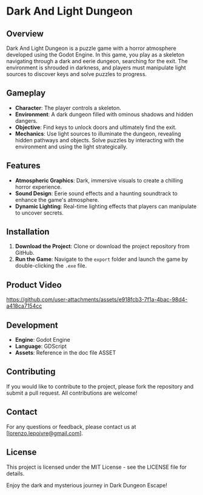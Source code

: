 # Dark And Light Dungeon

## Overview
Dark And Light Dungeon is a puzzle game with a horror atmosphere developed using the Godot Engine. In this game, you play as a skeleton navigating through a dark and eerie dungeon, searching for the exit. The environment is shrouded in darkness, and players must manipulate light sources to discover keys and solve puzzles to progress.

## Gameplay
- **Character**: The player controls a skeleton.
- **Environment**: A dark dungeon filled with ominous shadows and hidden dangers.
- **Objective**: Find keys to unlock doors and ultimately find the exit.
- **Mechanics**: Use light sources to illuminate the dungeon, revealing hidden pathways and objects. Solve puzzles by interacting with the environment and using the light strategically.

## Features
- **Atmospheric Graphics**: Dark, immersive visuals to create a chilling horror experience.
- **Sound Design**: Eerie sound effects and a haunting soundtrack to enhance the game's atmosphere.
- **Dynamic Lighting**: Real-time lighting effects that players can manipulate to uncover secrets.

## Installation
1. **Download the Project**: Clone or download the project repository from GitHub.
2. **Run the Game**: Navigate to the `export` folder and launch the game by double-clicking the `.exe` file.

## Product Video

https://github.com/user-attachments/assets/e918fcb3-7f1a-4bac-98d4-a418ca7154cc

##

## Development
- **Engine**: Godot Engine
- **Language**: GDScript
- **Assets**: Reference in the doc file ASSET

## Contributing
If you would like to contribute to the project, please fork the repository and submit a pull request. All contributions are welcome!

## Contact
For any questions or feedback, please contact us at [lorenzo.lepoivre@gmail.com].

## License
This project is licensed under the MIT License - see the LICENSE file for details.

Enjoy the dark and mysterious journey in Dark Dungeon Escape!
